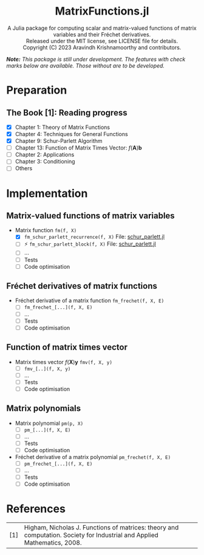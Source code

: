 <h1 align="center">MatrixFunctions.jl</h1>
<p align="center">
A Julia package for computing scalar and matrix-valued functions of matrix variables and their Fréchet derivatives.<br>
Released under the MIT license, see LICENSE file for details.<br>
Copyright (C) 2023 Aravindh Krishnamoorthy and contributors.<br>
</p>

_**Note:** This package is still under development. The features with check marks below are available. Those without are to be developed._

# Preparation
## The Book [1]: Reading progress
- [X] Chapter 1: Theory of Matrix Functions
- [X] Chapter 4: Techniques for General Functions
- [X] Chapter 9: Schur-Parlett Algorithm
- [ ] Chapter 13: Function of Matrix Times Vector: $f(\boldsymbol{A})\boldsymbol{b}$
- [ ] Chapter 2: Applications
- [ ] Chapter 3: Conditioning
- [ ] Others

# Implementation
## Matrix-valued functions of matrix variables
- Matrix function `fm(f, X)`
    - [X]  `fm_schur_parlett_recurrence(f, X)` File: [schur_parlett.jl](https://github.com/aravindh-krishnamoorthy/MatrixFunctions.jl/blob/main/src/schur_parlett.jl)
    - [ ] ⚡ `fm_schur_parlett_block(f, X)` File: [schur_parlett.jl](https://github.com/aravindh-krishnamoorthy/MatrixFunctions.jl/blob/main/src/schur_parlett.jl)
    - [ ] ...
    - [ ] Tests
    - [ ] Code optimisation
   
## Fréchet derivatives of matrix functions
- Fréchet derivative of a matrix function `fm_frechet(f, X, E)`
    - [ ] `fm_frechet_[...](f, X, E)` 
    - [ ] ...
    - [ ] Tests
    - [ ] Code optimisation

## Function of matrix times vector
- Matrix times vector $f(\boldsymbol{X})\boldsymbol{y}$ `fmv(f, X, y)`
    - [ ] `fmv_[..](f, X, y)` 
    - [ ] ...
    - [ ] Tests
    - [ ] Code optimisation

## Matrix polynomials
- Matrix polynomial `pm(p, X)`
    - [ ] `pm_[...](f, X, E)`  
    - [ ] ...
    - [ ] Tests
    - [ ] Code optimisation
- Fréchet derivative of a matrix polynomial `pm_frechet(f, X, E)`
    - [ ] `pm_frechet_[...](f, X, E)`  
    - [ ] ...
    - [ ] Tests
    - [ ] Code optimisation

# References
| | |
| --- | --- |
| [1] | Higham, Nicholas J. Functions of matrices: theory and computation. Society for Industrial and Applied Mathematics, 2008. |

<!---
# Notes
- From https://github.com/JuliaLang/julia/discussions/43982#discussioncomment-6678802
  -  The block method given above (Eq 3.16)
  -  Daleckii-Krein using the eigendecomposition for normal matrices (Corollary 3.12)
  -  Using the Schur decomposition, if you know the Frechet derivative of f(T) for triangular T (Problem 3.2)
--->
